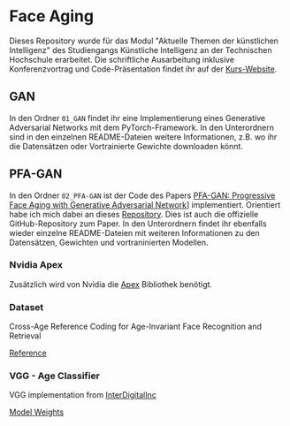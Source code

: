 # Face Aging

Dieses Repository wurde für das Modul "Aktuelle Themen der künstlichen Intelligenz" des Studiengangs Künstliche Intelligenz an der Technischen Hochschule erarbeitet. Die schriftliche Ausarbeitung inklusive Konferenzvortrag und Code-Präsentation findet ihr auf der [Kurs-Website](https://ki-seminar.github.io/23s/Themen/Face-Aging/).

## GAN

In den Ordner `01_GAN` findet ihr eine Implementierung eines Generative Adversarial Networks mit dem PyTorch-Framework. In den Unterordnern sind in den einzelnen README-Dateien weitere Informationen, z.B. wo ihr die Datensätzen oder Vortrainierte Gewichte downloaden könnt.

## PFA-GAN

In den Ordner `02_PFA-GAN` ist der Code des Papers [PFA-GAN: Progressive Face Aging with Generative Adversarial Network](https://arxiv.org/abs/2012.03459)] implementiert. Orientiert habe ich mich dabei an dieses [Repository](https://github.com/Hzzone/PFA-GAN). Dies ist auch die  offizielle GitHub-Repository zum Paper. In den Unterordnern findet ihr ebenfalls wieder einzelne README-Dateien mit weiteren Informationen zu den Datensätzen, Gewichten und vortraninierten Modellen.

### Nvidia Apex

Zusätzlich wird von Nvidia die [Apex](https://github.com/NVIDIA/apex) Bibliothek benötigt. 

### Dataset

Cross-Age Reference Coding for Age-Invariant Face Recognition and Retrieval

[Reference](https://bcsiriuschen.github.io/CARC/)

### VGG - Age Classifier

VGG implementation from [InterDigitalInc](https://github.com/InterDigitalInc/HRFAE/blob/master/nets.py)

[Model Weights](https://www.robots.ox.ac.uk/~albanie/pytorch-models.html)
